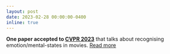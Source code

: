 ```yaml
---
layout: post
date: 2023-02-28 00:00:00-0400
inline: true
---
```


<b>One paper accepted to [CVPR 2023](http://cvpr2023.thecvf.com/)</b> that talks about recognising emotion/mental-states in movies. [Read more](https://arxiv.org/)
